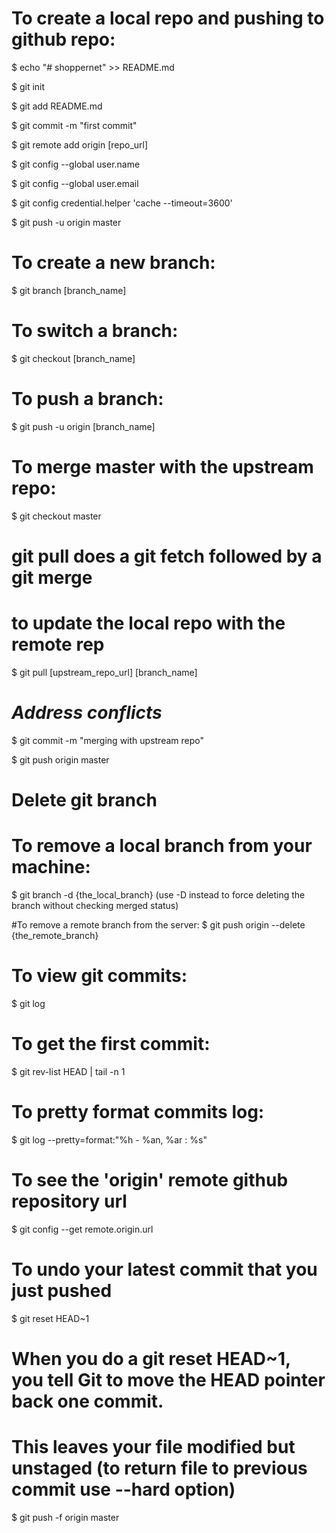# To create a local repo and pushing to github repo:

$ echo "# shoppernet" >> README.md

$ git init

$ git add README.md

$ git commit -m "first commit"

$ git remote add origin [repo_url]

$ git config --global user.name <username>

$ git config --global user.email <email>

$ git config credential.helper 'cache --timeout=3600'

$ git push -u origin master


# To create a new branch:

$ git branch [branch_name]

# To switch a branch:

$ git checkout [branch_name]

# To push a branch:

$ git push -u origin [branch_name]



# To merge master with the upstream repo:

$ git checkout master

# git pull does a git fetch followed by a git merge 
# to update the local repo with the remote rep

$ git pull [upstream_repo_url] [branch_name]

# *Address conflicts* 

$ git commit -m "merging with upstream repo"

$ git push origin master

# Delete git branch

# To remove a local branch from your machine:
$ git branch -d {the_local_branch} (use -D instead to force deleting the branch without checking merged status)

#To remove a remote branch from the server:
$ git push origin --delete {the_remote_branch}

# To view git commits:

$ git log

# To get the first commit:

$ git rev-list HEAD | tail -n 1

# To pretty format commits log:

$ git log --pretty=format:"%h - %an, %ar : %s"

# To see the 'origin' remote github repository url

$ git config --get remote.origin.url

# To undo your latest commit that you just pushed

$ git reset HEAD~1
# When you do a git reset HEAD~1, you tell Git to move the HEAD pointer back one commit.
# This leaves your file modified but unstaged (to return file to previous commit use --hard option)
$ git push -f origin master
